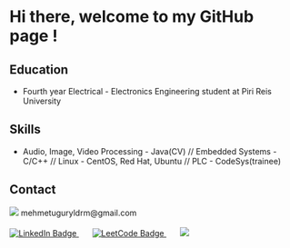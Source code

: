 # Hi there, welcome to my GitHub page !
              
## Education
- Fourth year Electrical - Electronics Engineering student at Piri Reis University
## Skills
- Audio, Image, Video Processing - Java(CV) // Embedded Systems - C/C++ // Linux - CentOS, Red Hat, Ubuntu // PLC - CodeSys(trainee) 
## Contact

<div id="badges">
    <img src="https://img.shields.io/badge/Gmail-D14836?style=for-the-badge&logo=gmail&logoColor=white"> mehmetuguryldrm@gmail.com
</div>
&nbsp;
<div id="badges">
  <a href="https://linkedin.com/in/mehmet-uğur-yıldırım"> 
    <img src="https://img.shields.io/badge/LinkedIn-0077B5?style=for-the-badge&logo=linkedin&logoColor=white" alt="LinkedIn Badge"/>
  </a>
  &nbsp;&nbsp;&nbsp;&nbsp;&nbsp;
  <a href="https://leetcode.com/daikieleven/">
    <img src="https://img.shields.io/badge/-LeetCode-FFA116?style=for-the-badge&logo=LeetCode&logoColor=black" alt="LeetCode Badge"/>
  </a>
  &nbsp;&nbsp;&nbsp;&nbsp;&nbsp;
  <a href="https://github.com/muguryildirim">
    <img src="https://img.shields.io/badge/GitHub-100000?style=for-the-badge&logo=github&logoColor=white"/>
  </a>
</div>


